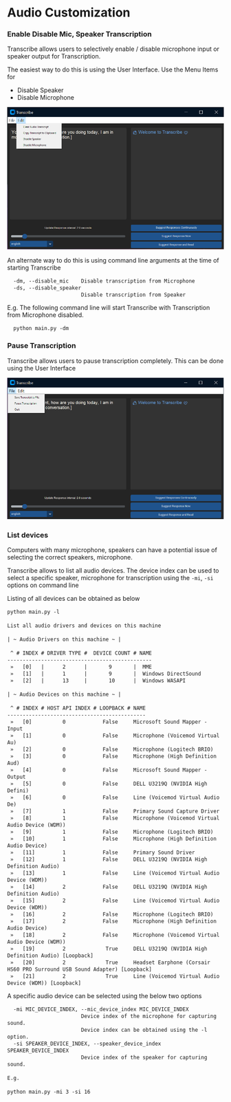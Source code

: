 # Audio Customization #

### Enable Disable Mic, Speaker Transcription
Transcribe allows users to selectively enable / disable microphone input or speaker output for Transcription.

The easiest way to do this is using the User Interface. Use the Menu Items for
- Disable Speaker
- Disable Microphone

![Screenshot](../assets/Speaker-Microphone-Input.png)

An alternate way to do this is using command line arguments at the time of starting Transcribe

```
  -dm, --disable_mic    Disable transcription from Microphone
  -ds, --disable_speaker
                        Disable transcription from Speaker
```

E.g.
The following command line will start Transcribe with Transcription from Microphone disabled.

```
  python main.py -dm
```

### Pause Transcription
Transcribe allows users to pause transcription completely. This can be done using the User Interface

![Screenshot](../assets/Pause-Transcription.png)


### List devices

Computers with many microphone, speakers can have a potential issue of selecting the correct speakers, microphone.

Transcribe allows to list all audio devices.
The device index can be used to select a specific speaker, microphone for transcription using the `-mi`, `-si` options on command line

Listing of all devices can be obtained as below
```
python main.py -l

List all audio drivers and devices on this machine

| ~ Audio Drivers on this machine ~ |

 ^ # INDEX # DRIVER TYPE #  DEVICE COUNT # NAME
-----------------------------------------------
 »   [0]   |      2      |       9       |  MME
 »   [1]   |      1      |       9       |  Windows DirectSound
 »   [2]   |      13     |       10      |  Windows WASAPI

| ~ Audio Devices on this machine ~ |

 ^ # INDEX # HOST API INDEX # LOOPBACK # NAME
---------------------------------------------
 »   [0]          0            False     Microsoft Sound Mapper - Input
 »   [1]          0            False     Microphone (Voicemod Virtual Au)
 »   [2]          0            False     Microphone (Logitech BRIO)
 »   [3]          0            False     Microphone (High Definition Aud)
 »   [4]          0            False     Microsoft Sound Mapper - Output
 »   [5]          0            False     DELL U3219Q (NVIDIA High Defini)
 »   [6]          0            False     Line (Voicemod Virtual Audio De)
 »   [7]          1            False     Primary Sound Capture Driver
 »   [8]          1            False     Microphone (Voicemod Virtual Audio Device (WDM))
 »   [9]          1            False     Microphone (Logitech BRIO)
 »   [10]         1            False     Microphone (High Definition Audio Device)
 »   [11]         1            False     Primary Sound Driver
 »   [12]         1            False     DELL U3219Q (NVIDIA High Definition Audio)
 »   [13]         1            False     Line (Voicemod Virtual Audio Device (WDM))
 »   [14]         2            False     DELL U3219Q (NVIDIA High Definition Audio)
 »   [15]         2            False     Line (Voicemod Virtual Audio Device (WDM))
 »   [16]         2            False     Microphone (Logitech BRIO)
 »   [17]         2            False     Microphone (High Definition Audio Device)
 »   [18]         2            False     Microphone (Voicemod Virtual Audio Device (WDM))
 »   [19]         2             True     DELL U3219Q (NVIDIA High Definition Audio) [Loopback]
 »   [20]         2             True     Headset Earphone (Corsair HS60 PRO Surround USB Sound Adapter) [Loopback]
 »   [21]         2             True     Line (Voicemod Virtual Audio Device (WDM)) [Loopback]
```

A specific audio device can be selected using the below two options

```
  -mi MIC_DEVICE_INDEX, --mic_device_index MIC_DEVICE_INDEX
                        Device index of the microphone for capturing sound.
                        Device index can be obtained using the -l option.
  -si SPEAKER_DEVICE_INDEX, --speaker_device_index SPEAKER_DEVICE_INDEX
                        Device index of the speaker for capturing sound.

E.g.

python main.py -mi 3 -si 16

```
